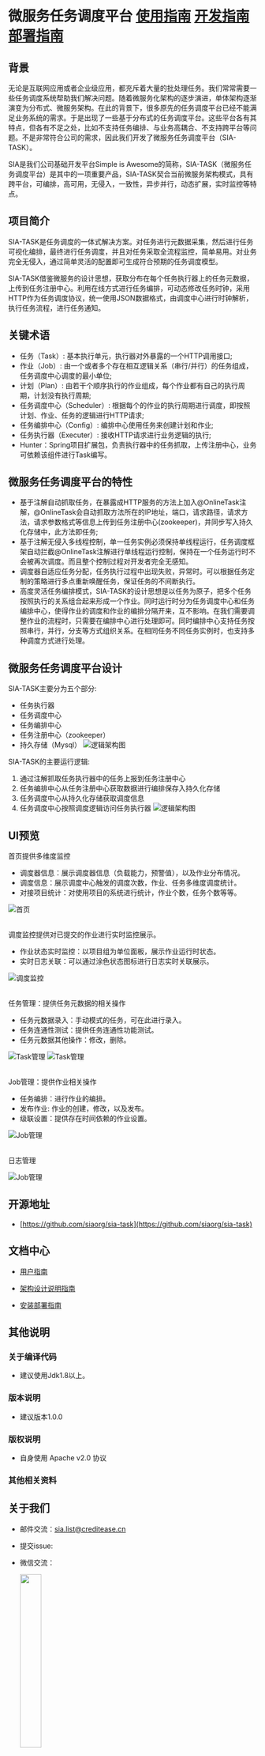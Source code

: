 微服务任务调度平台                       [使用指南](USERSGUIDE.md)   [开发指南](DEVELOPGUIDE.md)    [部署指南](DEPLOY.md)
===

背景
---

无论是互联网应用或者企业级应用，都充斥着大量的批处理任务。我们常常需要一些任务调度系统帮助我们解决问题。随着微服务化架构的逐步演进，单体架构逐渐演变为分布式、微服务架构。在此的背景下，很多原先的任务调度平台已经不能满足业务系统的需求。于是出现了一些基于分布式的任务调度平台。这些平台各有其特点，但各有不足之处，比如不支持任务编排、与业务高耦合、不支持跨平台等问题。不是非常符合公司的需求，因此我们开发了微服务任务调度平台（SIA-TASK）。

SIA是我们公司基础开发平台Simple is Awesome的简称，SIA-TASK（微服务任务调度平台）是其中的一项重要产品，SIA-TASK契合当前微服务架构模式，具有跨平台，可编排，高可用，无侵入，一致性，异步并行，动态扩展，实时监控等特点。


项目简介
---

SIA-TASK是任务调度的一体式解决方案。对任务进行元数据采集，然后进行任务可视化编排，最终进行任务调度，并且对任务采取全流程监控，简单易用。对业务完全无侵入，通过简单灵活的配置即可生成符合预期的任务调度模型。

SIA-TASK借鉴微服务的设计思想，获取分布在每个任务执行器上的任务元数据，上传到任务注册中心。利用在线方式进行任务编排，可动态修改任务时钟，采用HTTP作为任务调度协议，统一使用JSON数据格式，由调度中心进行时钟解析，执行任务流程，进行任务通知。


关键术语
---

* 任务（Task）: 基本执行单元，执行器对外暴露的一个HTTP调用接口;
* 作业（Job）: 由一个或者多个存在相互逻辑关系（串行/并行）的任务组成，任务调度中心调度的最小单位;
* 计划（Plan）: 由若干个顺序执行的作业组成，每个作业都有自己的执行周期，计划没有执行周期;
* 任务调度中心（Scheduler）: 根据每个的作业的执行周期进行调度，即按照计划、作业、任务的逻辑进行HTTP请求;
* 任务编排中心（Config）: 编排中心使用任务来创建计划和作业;
* 任务执行器（Executer）: 接收HTTP请求进行业务逻辑的执行;
* Hunter：Spring项目扩展包，负责执行器中的任务抓取，上传注册中心，业务可依赖该组件进行Task编写。


微服务任务调度平台的特性
---

* 基于注解自动抓取任务，在暴露成HTTP服务的方法上加入@OnlineTask注解，@OnlineTask会自动抓取方法所在的IP地址，端口，请求路径，请求方法，请求参数格式等信息上传到任务注册中心(zookeeper)，并同步写入持久化存储中，此方法即任务;
* 基于注解无侵入多线程控制，单一任务实例必须保持单线程运行，任务调度框架自动拦截@OnlineTask注解进行单线程运行控制，保持在一个任务运行时不会被再次调度。而且整个控制过程对开发者完全无感知。
* 调度器自适应任务分配，任务执行过程中出现失败，异常时。可以根据任务定制的策略进行多点重新唤醒任务，保证任务的不间断执行。
* 高度灵活任务编排模式，SIA-TASK的设计思想是以任务为原子，把多个任务按照执行的关系组合起来形成一个作业。同时运行时分为任务调度中心和任务编排中心，使得作业的调度和作业的编排分隔开来，互不影响。在我们需要调整作业的流程时，只需要在编排中心进行处理即可。同时编排中心支持任务按照串行，并行，分支等方式组织关系。在相同任务不同任务实例时，也支持多种调度方式进行处理。


微服务任务调度平台设计
---

SIA-TASK主要分为五个部分:

* 任务执行器
* 任务调度中心
* 任务编排中心
* 任务注册中心（zookeeper）
* 持久存储（Mysql）
![逻辑架构图](docs/images/sia_task1.png)


SIA-TASK的主要运行逻辑:

1. 通过注解抓取任务执行器中的任务上报到任务注册中心
2. 任务编排中心从任务注册中心获取数据进行编排保存入持久化存储
3. 任务调度中心从持久化存储获取调度信息
4. 任务调度中心按照调度逻辑访问任务执行器
![逻辑架构图](docs/images/sia_task2.png)


UI预览
---

首页提供多维度监控

* 调度器信息：展示调度器信息（负载能力，预警值），以及作业分布情况。
* 调度信息：展示调度中心触发的调度次数，作业、任务多维度调度统计。
* 对接项目统计：对使用项目的系统进行统计，作业个数，任务个数等等。

![首页](docs/images/index.png)

</br>
调度监控提供对已提交的作业进行实时监控展示。  

* 作业状态实时监控：以项目组为单位面板，展示作业运行时状态。
* 实时日志关联：可以通过涂色状态图标进行日志实时关联展示。

![调度监控](docs/images/scheduling-monitoring.png)

</br>
任务管理：提供任务元数据的相关操作

* 任务元数据录入：手动模式的任务，可在此进行录入。
* 任务连通性测试：提供任务连通性功能测试。
* 任务元数据其他操作：修改，删除。

![Task管理](docs/images/Task-management.png)
![Task管理](docs/images/user-handbook_taskMg5.png)


</br>
Job管理：提供作业相关操作

* 任务编排：进行作业的编排。
* 发布作业: 作业的创建，修改，以及发布。
* 级联设置：提供存在时间依赖的作业设置。

![Job管理](docs/images/Job-management.png)

</br>
日志管理

![Job管理](docs/images/user-handbook_log1.png)


开源地址
---

* [https://github.com/siaorg/sia-task](https://github.com/siaorg/sia-task)

## 文档中心

* [用户指南](http://**.**.**.**:****/user-handbook-readme.html)

* [架构设计说明指南](http://**.**.**.**:****/architect-readme.html)

* [安装部署指南](http://**.**.**.**:****/install-readme.html)

## 其他说明

### 关于编译代码
* 建议使用Jdk1.8以上。

### 版本说明
* 建议版本1.0.0

### 版权说明
* 自身使用 Apache v2.0 协议

### 其他相关资料 

## 关于我们

* 邮件交流：sia.list@creditease.cn

* 提交issue:

* 微信交流：

    <img src="https://github.com/lijun006788/sia-task/blob/master/docs/images/siaopenWechatIMG3.jpeg" width="30%" height="30%">
    
（待补充）
* * *
返回[目录](readme) 



